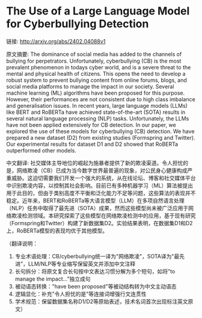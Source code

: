 # The Use of a Large Language Model for Cyberbullying Detection

链接: http://arxiv.org/abs/2402.04088v1

原文摘要:
The dominance of social media has added to the channels of bullying for
perpetrators. Unfortunately, cyberbullying (CB) is the most prevalent
phenomenon in todays cyber world, and is a severe threat to the mental and
physical health of citizens. This opens the need to develop a robust system to
prevent bullying content from online forums, blogs, and social media platforms
to manage the impact in our society. Several machine learning (ML) algorithms
have been proposed for this purpose. However, their performances are not
consistent due to high class imbalance and generalisation issues. In recent
years, large language models (LLMs) like BERT and RoBERTa have achieved
state-of-the-art (SOTA) results in several natural language processing (NLP)
tasks. Unfortunately, the LLMs have not been applied extensively for CB
detection. In our paper, we explored the use of these models for cyberbullying
(CB) detection. We have prepared a new dataset (D2) from existing studies
(Formspring and Twitter). Our experimental results for dataset D1 and D2 showed
that RoBERTa outperformed other models.

中文翻译:
社交媒体主导地位的崛起为施暴者提供了新的欺凌渠道。令人担忧的是，网络欺凌（CB）已成为当今数字世界最普遍的现象，对公民身心健康构成严重威胁。这迫切需要我们开发一个强大的系统，从在线论坛、博客和社交媒体平台中识别欺凌内容，以控制其社会影响。目前已有多种机器学习（ML）算法被提出用于此目的，但由于类别高度不平衡和泛化能力不足等问题，这些算法的表现并不稳定。近年来，BERT和RoBERTa等大语言模型（LLM）在多项自然语言处理（NLP）任务中取得了最先进（SOTA）成果，然而这些模型尚未被广泛应用于网络欺凌检测领域。本研究探索了这些模型在网络欺凌检测中的应用，基于现有研究（Formspring和Twitter）构建了新数据集D2。实验结果表明，在数据集D1和D2上，RoBERTa模型的表现均优于其他模型。

（翻译说明：
1. 专业术语处理：CB/cyberbullying统一译为"网络欺凌"，SOTA译为"最先进"，LLM/NLP等专业缩写保留英文并添加中文注释
2. 长句拆分：将原文复合长句按中文表达习惯分解为多个短句，如将"to manage the impact..."独立成句
3. 被动语态转换："have been proposed"等被动结构转为中文主动语态
4. 逻辑显化：补充"令人担忧的是"等连接词增强行文连贯性
5. 学术规范：保留数据集名称D1/D2等原始表述，技术名词首次出现标注英文原文）
